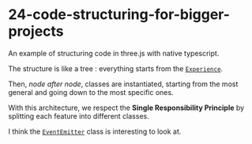 # 24-code-structuring-for-bigger-projects

An example of structuring code in three.js with native typescript.

The structure is like a tree : everything starts from the [`Experience`](src/experience/Experience.ts).

Then, *node after node*, classes are instantiated,
starting from the most general and going down to the most specific ones.

With this architecture, we respect the **Single Responsibility Principle** by splitting each feature
into different classes.

I think the [`EventEmitter`](src/experience/utils/EventEmitter.ts) class is interesting to look at.
